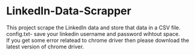 # LinkedIn-Data-Scrapper
This project scrape the LinkedIn data and store that data in a CSV file.<br>
config.txt- save your linkedin username and password wihtout space.<br>
If you get some error relatead to chrome driver then please download the latest version of chrome driver.

